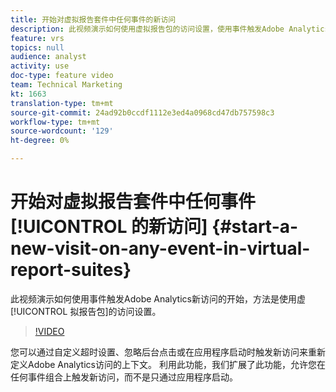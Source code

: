 ```yaml
---
title: 开始对虚拟报告套件中任何事件的新访问
description: 此视频演示如何使用虚拟报告包的访问设置，使用事件触发Adobe Analytics新访问的开始。
feature: vrs
topics: null
audience: analyst
activity: use
doc-type: feature video
team: Technical Marketing
kt: 1663
translation-type: tm+mt
source-git-commit: 24ad92b0ccdf1112e3ed4a0968cd47db757598c3
workflow-type: tm+mt
source-wordcount: '129'
ht-degree: 0%

---
```



# 开始对虚拟报告套件中任何事件 [!UICONTROL 的新访问] {#start-a-new-visit-on-any-event-in-virtual-report-suites}

此视频演示如何使用事件触发Adobe Analytics新访问的开始，方法是使用虚 [!UICONTROL 拟报告包]的访问设置。

>[!VIDEO](https://video.tv.adobe.com/v/23129/?quality=12)

您可以通过自定义超时设置、忽略后台点击或在应用程序启动时触发新访问来重新定义Adobe Analytics访问的上下文。 利用此功能，我们扩展了此功能，允许您在任何事件组合上触发新访问，而不是只通过应用程序启动。
